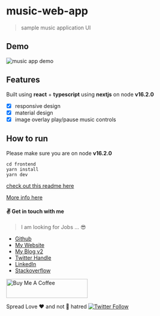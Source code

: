 # music-web-app

> sample music application UI

## Demo

![music app demo](assets/demo.gif)

## Features

Built using **react** + **typescript** using **nextjs** on node **v16.2.0**

- [x] responsive design
- [x] material design
- [x] image overlay play/pause music controls

## How to run

Please make sure you are on node **v16.2.0**

```
cd frontend
yarn install
yarn dev
```

[check out this readme here](frontend/README.md)

[More info here](docs/demo/design-decisions.md)

#### :v: Get in touch with me

> I am looking for Jobs ... :sunglasses:

- [Github](https://github.com/avimehenwal/)
- [My Website](https://avimehenwal.in)
- [My Blog v2](https://avimehenwal2.netlify.app/)
- [Twitter Handle](https://twitter.com/avimehenwal)
- [LinkedIn](https://in.linkedin.com/in/avimehenwal)
- [Stackoverflow](https://stackoverflow.com/users/1915935/avi-mehenwal)

<a href="https://www.buymeacoffee.com/F1j07cV" target="_blank"><img src="https://cdn.buymeacoffee.com/buttons/default-orange.png" alt="Buy Me A Coffee" style="height: 51px !important;width: 217px !important;" ></a>

Spread Love :hearts: and not :no_entry_sign: hatred [![Twitter Follow](https://img.shields.io/twitter/follow/avimehenwal.svg?style=social)](https://twitter.com/avimehenwal)
